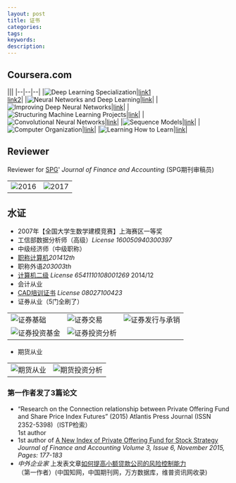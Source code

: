```yaml
---
layout: post
title: 证书
categories:
tags:
keywords:
description:
---
```


## Coursera.com


|||
|--|--|--|
|![Deep Learning Specialization](http://www.guofei.site/pictures_for_blog/certification/coursera/Deep%20Learning.png)|[link1](https://www.coursera.org/account/accomplishments/specialization/HGTDUMAQ3TC6)<br>[link2](https://www.coursera.org/account/accomplishments/specialization/certificate/HGTDUMAQ3TC6)|
|![Neural Networks and Deep Learning](http://www.guofei.site/pictures_for_blog/certification/coursera/Neural%20Networks%20and%20Deep%20Learning.png)|[link](https://www.coursera.org/account/accomplishments/certificate/ZAGDZZ7EJY2Y)|
|![Improving Deep Neural Networks](http://www.guofei.site/pictures_for_blog/certification/coursera/Improving%20Deep%20Neural%20Networks.png)|[link](https://www.coursera.org/account/accomplishments/certificate/T7UFHTHW2RPA)|
|![Structuring Machine Learning Projects](http://www.guofei.site/pictures_for_blog/certification/coursera/Structuring%20Machine%20Learning%20Projects.png)|[link](https://www.coursera.org/account/accomplishments/certificate/PWFAKV2QD8PZ)|
|![Convolutional Neural Networks](http://www.guofei.site/pictures_for_blog/certification/coursera/Convolutional%20Neural%20Networks.png)|[link](https://www.coursera.org/account/accomplishments/certificate/3JVLNYUUTXE8)|
|![Sequence Models](http://www.guofei.site/pictures_for_blog/certification/coursera/Sequence%20Models.png)|[link](https://www.coursera.org/account/accomplishments/certificate/GXE8MPPVW2EF)|
|![Computer Organization](http://www.guofei.site/pictures_for_blog/certification/coursera/%E8%AE%A1%E7%AE%97%E6%9C%BA%E7%BB%84%E6%88%90.png)|[link](https://www.coursera.org/account/accomplishments/certificate/F987E2DF2V73)|
|![Learning How to Learn](http://www.guofei.site/pictures_for_blog/certification/coursera/Learning%20How%20to%20Learn.png)|[link](https://www.coursera.org/account/accomplishments/certificate/H8J86CNTB9P9)|


## Reviewer

Reviewer for [SPG](http://www.sciencepublishinggroup.com/)' *Journal of Finance and Accounting*
(SPG期刊审稿员)

<!-- <table >
<tr><td>  <img width="600" height="800" src="http://www.guofei.site/public/img/2016.jpg"></td><td>  <img width="600" height="800" src="http://www.guofei.site/public/img/2017.jpg"></td></tr>
</table> -->


|||
|--|--|
|![2016](http://www.guofei.site/pictures_for_blog/certification/spg/2016.jpg)|![2017](http://www.guofei.site/pictures_for_blog/certification/spg/2017.jpg)|






## 水证
- 2007年【全国大学生数学建模竞赛】上海赛区一等奖
- 工信部数据分析师（高级）*License 160050940300397*
- 中级经济师（中级职称）
- [职称计算机](http://www.bjrbj.gov.cn/kwscore/login/notsign.htm)*201412th*
- 职称外语*203003th*
- [计算机二级](
http://chaxun.neea.edu.cn/examcenter/query.cn?op=doQueryResults&pram=certi)
*License 6541110108001269* 2014/12
- 会计从业
- [CAD培训证书](http://www.cadnet.cn/) *License 08027100423*
- 证券从业（5门全刷了）


||||
|--|--|--|
|![证券基础](http://www.guofei.site/pictures_for_blog/certification/从业证/证券基础.png)|![证券交易](http://www.guofei.site/pictures_for_blog/certification/从业证/证券交易.png)|![证券发行与承销](http://www.guofei.site/pictures_for_blog/certification/从业证/证券发行与承销.png)|
|![证券投资基金](http://www.guofei.site/pictures_for_blog/certification/从业证/证券投资基金.png)|![证券投资分析](http://www.guofei.site/pictures_for_blog/certification/从业证/证券投资分析.png)||


- 期货从业


|||
|--|--|
|![期货从业](http://www.guofei.site/pictures_for_blog/certification/从业证/期货从业.png)|![期货投资分析](http://www.guofei.site/pictures_for_blog/certification/从业证/期货投资分析.png)|


### 第一作者发了3篇论文
- “Research on the Connection relationship between Private Offering Fund and Share Price Index Futures” (2015) Atlantis Press Journal (ISSN 2352-5398)（ISTP检索）  
1st author
- 1st author of [A New Index of Private Offering Fund for Stock Strategy](
http://article.sciencepublishinggroup.com/html/10.11648.j.jfa.20150306.12.html#paper-keywords)  
*Journal of Finance and Accounting Volume 3, Issue 6, November 2015, Pages: 177-183*  
- *中外企业家* 上发表文章[如何提高小额贷款公司的风险控制能力](http://www.cnki.net/KCMS/detail/detail.aspx?QueryID=6&CurRec=1&recid=&filename=ZWQY201430051&dbname=CJFDLAST2015&dbcode=CJFQ&pr=&urlid=&yx=&uid=WEEvREcwSlJHSldSdnQ1YWloVytWUUFXNXMwSnYzeDdLUFNXMnU1ZXlJa1pqTW5la093SEwwTlNFV0dNeXFQRE13PT0=$9A4hF_YAuvQ5obgVAq)  
（第一作者）(中国知网，中国期刊网，万方数据库，维普资讯网收录)
